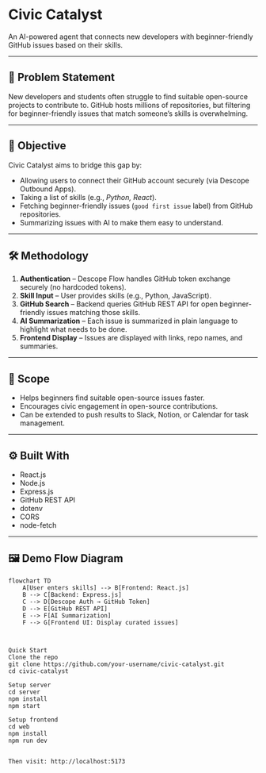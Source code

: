# Civic Catalyst  

An AI-powered agent that connects new developers with beginner-friendly GitHub issues based on their skills.  

---

## 🚀 Problem Statement  
New developers and students often struggle to find suitable open-source projects to contribute to. GitHub hosts millions of repositories, but filtering for beginner-friendly issues that match someone’s skills is overwhelming.  

---

## 🎯 Objective  
Civic Catalyst aims to bridge this gap by:  
- Allowing users to connect their GitHub account securely (via Descope Outbound Apps).  
- Taking a list of skills (e.g., *Python, React*).  
- Fetching beginner-friendly issues (`good first issue` label) from GitHub repositories.  
- Summarizing issues with AI to make them easy to understand.  

---

## 🛠️ Methodology  
1. **Authentication** – Descope Flow handles GitHub token exchange securely (no hardcoded tokens).  
2. **Skill Input** – User provides skills (e.g., Python, JavaScript).  
3. **GitHub Search** – Backend queries GitHub REST API for open beginner-friendly issues matching those skills.  
4. **AI Summarization** – Each issue is summarized in plain language to highlight what needs to be done.  
5. **Frontend Display** – Issues are displayed with links, repo names, and summaries.  

---

## 📌 Scope  
- Helps beginners find suitable open-source issues faster.  
- Encourages civic engagement in open-source contributions.  
- Can be extended to push results to Slack, Notion, or Calendar for task management.  

---

## ⚙️ Built With  
- React.js  
- Node.js  
- Express.js  
- GitHub REST API  
- dotenv  
- CORS  
- node-fetch  

---

## 🖼️ Demo Flow Diagram  

```mermaid
flowchart TD
    A[User enters skills] --> B[Frontend: React.js]
    B --> C[Backend: Express.js]
    C --> D[Descope Auth → GitHub Token]
    D --> E[GitHub REST API]
    E --> F[AI Summarization]
    F --> G[Frontend UI: Display curated issues]



Quick Start
Clone the repo
git clone https://github.com/your-username/civic-catalyst.git
cd civic-catalyst

Setup server
cd server
npm install
npm start

Setup frontend
cd web
npm install
npm run dev


Then visit: http://localhost:5173
